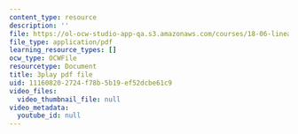 ```yaml
---
content_type: resource
description: ''
file: https://ol-ocw-studio-app-qa.s3.amazonaws.com/courses/18-06-linear-algebra-spring-2010/111608202724f78b5b19ef52dcbe61c9_vF7eyJ2g3kU.pdf
file_type: application/pdf
learning_resource_types: []
ocw_type: OCWFile
resourcetype: Document
title: 3play pdf file
uid: 11160820-2724-f78b-5b19-ef52dcbe61c9
video_files:
  video_thumbnail_file: null
video_metadata:
  youtube_id: null
---
```


